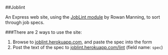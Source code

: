 ##Joblint

An Express web site, using the [JobLint module](https://github.com/rowanmanning/joblint) by Rowan Manning, to sort through job specs.

###There are 2 ways to use the site:
1. Browse to [joblint.herokuapp.com](http://joblint.herokuapp.com), and paste the spec into the form
2. Post the text of the spec to [joblint.herokuapp.com/lint](http://joblint.herokuapp.com/lint) (field name: `spec`)

